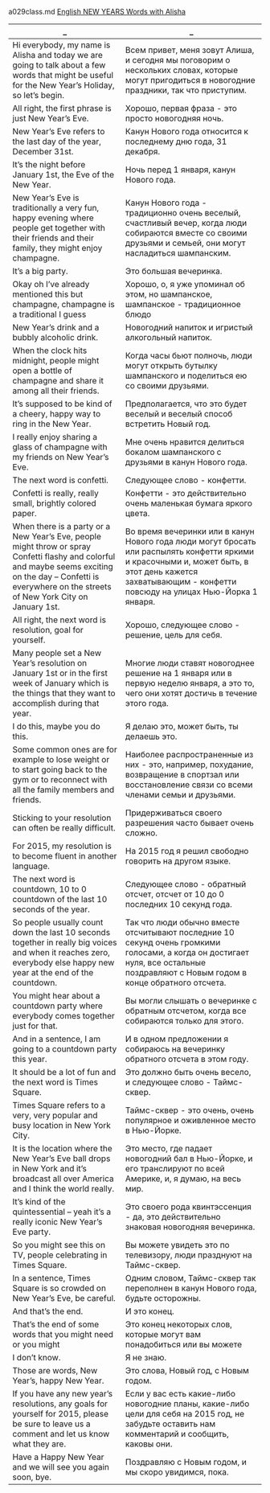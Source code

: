 a029class.md
[English NEW YEARS Words with Alisha](https://www.youtube.com/watch?v=-t3Ms1NHvZQ)





_|_
--|--
Hi everybody, my name is Alisha and today we are going to talk about a few words that might be useful for the New Year’s Holiday, so let’s begin.|Всем привет, меня зовут Алиша, и сегодня мы поговорим о нескольких словах, которые могут пригодиться в новогодние праздники, так что приступим.
All right, the first phrase is just New Year’s Eve.|Хорошо, первая фраза - это просто новогодняя ночь.
New Year’s Eve refers to the last day of the year, December 31st.|Канун Нового года относится к последнему дню года, 31 декабря.
It’s the night before January 1st, the Eve of the New Year.|Ночь перед 1 января, канун Нового года.
New Year’s Eve is traditionally a very fun, happy evening where people get together with their friends and their family, they might enjoy champagne.|Канун Нового года - традиционно очень веселый, счастливый вечер, когда люди собираются вместе со своими друзьями и семьей, они могут насладиться шампанским.
It’s a big party.|Это большая вечеринка.
Okay oh I’ve already mentioned this but champagne, champagne is a traditional I guess|Хорошо, о, я уже упоминал об этом, но шампанское, шампанское - традиционное блюдо
New Year’s drink and a bubbly alcoholic drink.|Новогодний напиток и игристый алкогольный напиток.
When the clock hits midnight, people might open a bottle of champagne and share it among all their friends.|Когда часы бьют полночь, люди могут открыть бутылку шампанского и поделиться ею со своими друзьями.
It’s supposed to be kind of a cheery, happy way to ring in the New Year.|Предполагается, что это будет веселый и веселый способ встретить Новый год.
I really enjoy sharing a glass of champagne with my friends on New Year’s Eve.|Мне очень нравится делиться бокалом шампанского с друзьями в канун Нового года.
The next word is confetti.|Следующее слово - конфетти.
Confetti is really, really small, brightly colored paper.|Конфетти - это действительно очень маленькая бумага яркого цвета.
When there is a party or a New Year’s Eve, people might throw or spray Confetti flashy and colorful and maybe seems exciting on the day – Confetti is everywhere on the streets of New York City on January 1st.|Во время вечеринки или в канун Нового года люди могут бросать или распылять конфетти яркими и красочными и, может быть, в этот день кажется захватывающим - конфетти повсюду на улицах Нью-Йорка 1 января.
All right, the next word is resolution, goal for yourself.|Хорошо, следующее слово - решение, цель для себя.
Many people set a New Year’s resolution on January 1st or in the first week of January which is the things that they want to accomplish during that year.|Многие люди ставят новогоднее решение на 1 января или в первую неделю января, а это то, чего они хотят достичь в течение этого года.
I do this, maybe you do this.|Я делаю это, может быть, ты делаешь это.
Some common ones are for example to lose weight or to start going back to the gym or to reconnect with all the family members and friends.|Наиболее распространенные из них - это, например, похудание, возвращение в спортзал или восстановление связи со всеми членами семьи и друзьями.
Sticking to your resolution can often be really difficult.|Придерживаться своего разрешения часто бывает очень сложно.
For 2015, my resolution is to become fluent in another language.|На 2015 год я решил свободно говорить на другом языке.
The next word is countdown, 10 to 0 countdown of the last 10 seconds of the year.|Следующее слово - обратный отсчет, отсчет от 10 до 0 последних 10 секунд года.
So people usually count down the last 10 seconds together in really big voices and when it reaches zero, everybody else happy new year at the end of the countdown.|Так что люди обычно вместе отсчитывают последние 10 секунд очень громкими голосами, а когда он достигает нуля, все остальные поздравляют с Новым годом в конце обратного отсчета.
You might hear about a countdown party where everybody comes together just for that.|Вы могли слышать о вечеринке с обратным отсчетом, когда все собираются только для этого.
And in a sentence, I am going to a countdown party this year.|И в одном предложении я собираюсь на вечеринку обратного отсчета в этом году.
It should be a lot of fun and the next word is Times Square.|Это должно быть очень весело, и следующее слово - Таймс-сквер.
Times Square refers to a very, very popular and busy location in New York City.|Таймс-сквер - это очень, очень популярное и оживленное место в Нью-Йорке.
It is the location where the New Year’s Eve ball drops in New York and it’s broadcast all over America and I think the world really.|Это место, где падает новогодний бал в Нью-Йорке, и его транслируют по всей Америке, и, я думаю, на весь мир.
It’s kind of the quintessential – yeah it’s a really iconic New Year’s Eve party.|Это своего рода квинтэссенция - да, это действительно знаковая новогодняя вечеринка.
So you might see this on TV, people celebrating in Times Square.|Вы можете увидеть это по телевизору, люди празднуют на Таймс-сквер.
In a sentence, Times Square is so crowded on New Year’s Eve, be careful.|Одним словом, Таймс-сквер так переполнен в канун Нового года, будьте осторожны.
And that’s the end.|И это конец.
That’s the end of some words that you might need or you might|Это конец некоторых слов, которые могут вам понадобиться или вы можете
I don’t know.|Я не знаю.
Those are words, New Year’s, happy New Year.|Это слова, Новый год, с Новым годом.
If you have any new year’s resolutions, any goals for yourself for 2015, please be sure to leave us a comment and let us know what they are.|Если у вас есть какие-либо новогодние планы, какие-либо цели для себя на 2015 год, не забудьте оставить нам комментарий и сообщить, каковы они.
Have a Happy New Year and we will see you again soon, bye.|Поздравляю с Новым годом, и мы скоро увидимся, пока.
